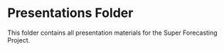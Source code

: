# Presentations Folder
This folder contains all presentation materials for the Super Forecasting Project.
